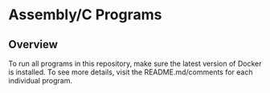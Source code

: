 # Assembly/C Programs

## Overview

To run all programs in this repository, make sure the latest version of Docker is installed. To see more details, visit the README.md/comments for each individual program.
